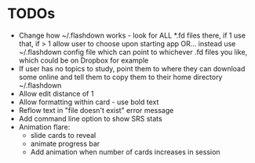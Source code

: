 # TODOs

- Change how ~/.flashdown works - look for ALL \*.fd files there, if 1 use that, if > 1 allow user to choose upon starting app OR... instead use ~/.flashdown config file which can point to whichever .fd files you like, which could be on Dropbox for example
- If user has no topics to study, point them to where they can download some online and tell them to copy them to their home directory ~/.flashdown
- Allow edit distance of 1
- Allow formatting within card - use bold text
- Reflow text in "file doesn't exist" error message
- Add command line option to show SRS stats
- Animation flare:
  - slide cards to reveal
  - animate progress bar
  - Add animation when number of cards increases in session
